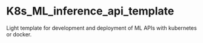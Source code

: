 # K8s_ML_inference_api_template

Light template for development and deployment of ML APIs with kubernetes or docker.